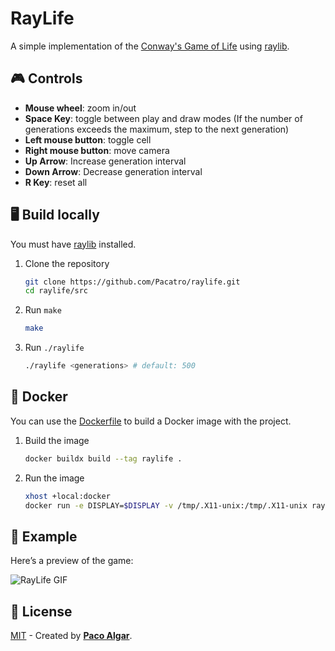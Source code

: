 # RayLife

A simple implementation of the [Conway's Game of Life](https://en.wikipedia.org/wiki/Conway%27s_Game_of_Life) using [raylib](https://www.raylib.com/).

## 🎮 Controls

- **Mouse wheel**: zoom in/out
- **Space Key**: toggle between play and draw modes (If the number of generations exceeds the maximum, step to the next generation)
- **Left mouse button**: toggle cell
- **Right mouse button**: move camera
- **Up Arrow**: Increase generation interval
- **Down Arrow**: Decrease generation interval
- **R Key**: reset all

## 🖥️ Build locally

You must have [raylib](https://www.raylib.com/) installed.

1. Clone the repository

    ```bash
    git clone https://github.com/Pacatro/raylife.git
    cd raylife/src
    ```

2. Run `make`

    ```bash
    make
    ```

3. Run `./raylife`

    ```bash
    ./raylife <generations> # default: 500
    ```

## 🐳 Docker

You can use the [Dockerfile](./Dockerfile) to build a Docker image with the project.

1. Build the image

    ```bash
    docker buildx build --tag raylife .
    ```

2. Run the image

    ```bash
    xhost +local:docker
    docker run -e DISPLAY=$DISPLAY -v /tmp/.X11-unix:/tmp/.X11-unix raylife
    ```

## 🎥 Example

Here’s a preview of the game:

![RayLife GIF](./screenshots/gif_raylife.gif)

## 🔑 License

[MIT](https://opensource.org/license/mit/) - Created by [**Paco Algar**](https://github.com/Pacatro).
